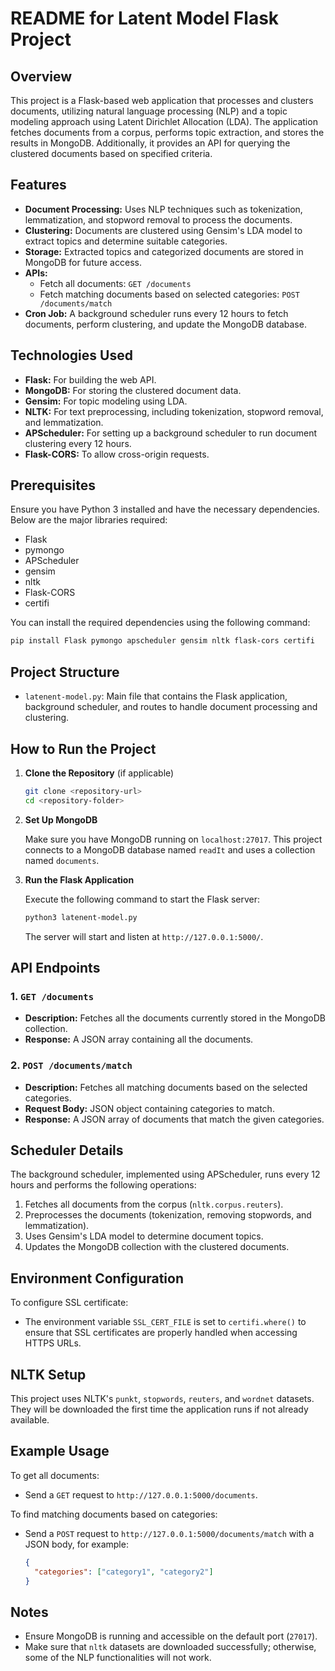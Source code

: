 # README for Latent Model Flask Project

## Overview

This project is a Flask-based web application that processes and clusters documents, utilizing natural language processing (NLP) and a topic modeling approach using Latent Dirichlet Allocation (LDA). The application fetches documents from a corpus, performs topic extraction, and stores the results in MongoDB. Additionally, it provides an API for querying the clustered documents based on specified criteria.

## Features

- **Document Processing:** Uses NLP techniques such as tokenization, lemmatization, and stopword removal to process the documents.
- **Clustering:** Documents are clustered using Gensim's LDA model to extract topics and determine suitable categories.
- **Storage:** Extracted topics and categorized documents are stored in MongoDB for future access.
- **APIs:**
  - Fetch all documents: `GET /documents`
  - Fetch matching documents based on selected categories: `POST /documents/match`
- **Cron Job:** A background scheduler runs every 12 hours to fetch documents, perform clustering, and update the MongoDB database.

## Technologies Used

- **Flask:** For building the web API.
- **MongoDB:** For storing the clustered document data.
- **Gensim:** For topic modeling using LDA.
- **NLTK:** For text preprocessing, including tokenization, stopword removal, and lemmatization.
- **APScheduler:** For setting up a background scheduler to run document clustering every 12 hours.
- **Flask-CORS:** To allow cross-origin requests.

## Prerequisites

Ensure you have Python 3 installed and have the necessary dependencies. Below are the major libraries required:

- Flask
- pymongo
- APScheduler
- gensim
- nltk
- Flask-CORS
- certifi

You can install the required dependencies using the following command:

```bash
pip install Flask pymongo apscheduler gensim nltk flask-cors certifi
```

## Project Structure

- `latenent-model.py`: Main file that contains the Flask application, background scheduler, and routes to handle document processing and clustering.
  
## How to Run the Project

1. **Clone the Repository** (if applicable)
   ```bash
   git clone <repository-url>
   cd <repository-folder>
   ```

2. **Set Up MongoDB**

   Make sure you have MongoDB running on `localhost:27017`. This project connects to a MongoDB database named `readIt` and uses a collection named `documents`.

3. **Run the Flask Application**

   Execute the following command to start the Flask server:
   ```bash
   python3 latenent-model.py
   ```

   The server will start and listen at `http://127.0.0.1:5000/`.

## API Endpoints

### 1. `GET /documents`
- **Description:** Fetches all the documents currently stored in the MongoDB collection.
- **Response:** A JSON array containing all the documents.

### 2. `POST /documents/match`
- **Description:** Fetches all matching documents based on the selected categories.
- **Request Body:** JSON object containing categories to match.
- **Response:** A JSON array of documents that match the given categories.

## Scheduler Details

The background scheduler, implemented using APScheduler, runs every 12 hours and performs the following operations:

1. Fetches all documents from the corpus (`nltk.corpus.reuters`).
2. Preprocesses the documents (tokenization, removing stopwords, and lemmatization).
3. Uses Gensim's LDA model to determine document topics.
4. Updates the MongoDB collection with the clustered documents.

## Environment Configuration

To configure SSL certificate:
- The environment variable `SSL_CERT_FILE` is set to `certifi.where()` to ensure that SSL certificates are properly handled when accessing HTTPS URLs.

## NLTK Setup

This project uses NLTK's `punkt`, `stopwords`, `reuters`, and `wordnet` datasets. They will be downloaded the first time the application runs if not already available.

## Example Usage

To get all documents:
- Send a `GET` request to `http://127.0.0.1:5000/documents`.

To find matching documents based on categories:
- Send a `POST` request to `http://127.0.0.1:5000/documents/match` with a JSON body, for example:
  ```json
  {
    "categories": ["category1", "category2"]
  }
  ```

## Notes

- Ensure MongoDB is running and accessible on the default port (`27017`).
- Make sure that `nltk` datasets are downloaded successfully; otherwise, some of the NLP functionalities will not work.
